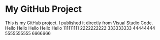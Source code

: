 # My GitHub Project

This is my GitHub project. I published it directly from Visual Studio Code.
Hello
Hello
Hello
Hello
Hello
111111111
2222222222
333333333
44444444
5555555555
6666666
